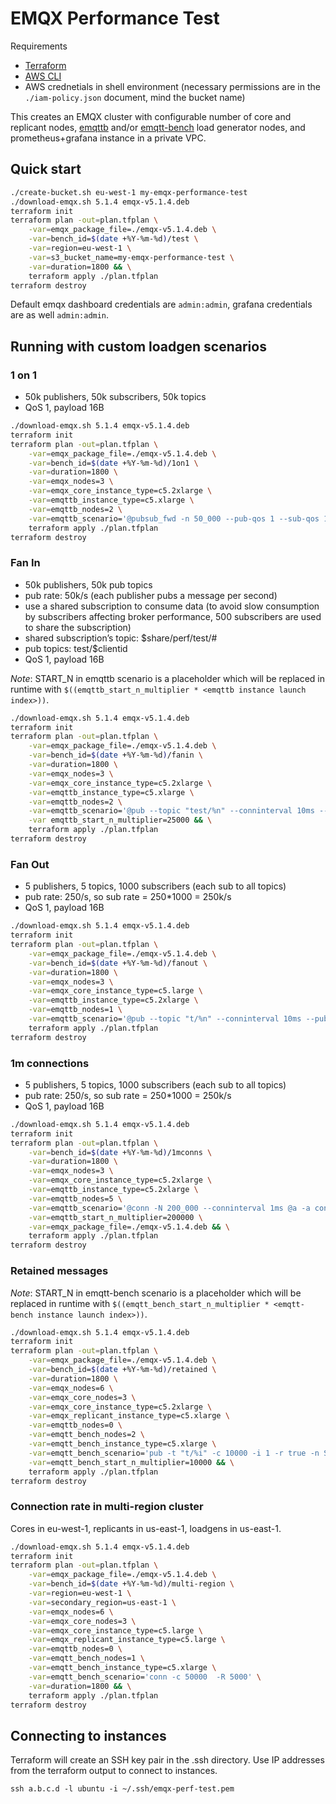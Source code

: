 # EMQX Performance Test

Requirements
- [Terraform](https://developer.hashicorp.com/terraform/downloads)
- [AWS CLI](https://docs.aws.amazon.com/cli/latest/userguide/getting-started-install.html)
- AWS crednetials in shell environment (necessary permissions are in the `./iam-policy.json` document, mind the bucket name)

This creates an EMQX cluster with configurable number of core and replicant nodes, [emqttb](https://github.com/emqx/emqttb) and/or [emqtt-bench](https://github.com/emqx/emqtt-bench) load generator nodes, and prometheus+grafana instance in a private VPC.

## Quick start

```bash
./create-bucket.sh eu-west-1 my-emqx-performance-test
./download-emqx.sh 5.1.4 emqx-v5.1.4.deb
terraform init
terraform plan -out=plan.tfplan \
    -var=emqx_package_file=./emqx-v5.1.4.deb \
    -var=bench_id=$(date +%Y-%m-%d)/test \
    -var=region=eu-west-1 \
    -var=s3_bucket_name=my-emqx-performance-test \
    -var=duration=1800 && \
    terraform apply ./plan.tfplan
terraform destroy
```

Default emqx dashboard credentials are `admin:admin`, grafana credentials are as well `admin:admin`.

## Running with custom loadgen scenarios

### 1 on 1

- 50k publishers, 50k subscribers, 50k topics
- QoS 1, payload 16B

```bash
./download-emqx.sh 5.1.4 emqx-v5.1.4.deb
terraform init
terraform plan -out=plan.tfplan \
    -var=emqx_package_file=./emqx-v5.1.4.deb \
    -var=bench_id=$(date +%Y-%m-%d)/1on1 \
    -var=duration=1800 \
    -var=emqx_nodes=3 \
    -var=emqx_core_instance_type=c5.2xlarge \
    -var=emqttb_instance_type=c5.xlarge \
    -var=emqttb_nodes=2 \
    -var=emqttb_scenario='@pubsub_fwd -n 50_000 --pub-qos 1 --sub-qos 1' && \
    terraform apply ./plan.tfplan
terraform destroy
```

### Fan In

- 50k publishers, 50k pub topics
- pub rate: 50k/s (each publisher pubs a message per second)
- use a shared subscription to consume data (to avoid slow consumption by subscribers affecting broker performance, 500 subscribers are used to share the subscription)
- shared subscription’s topic: $share/perf/test/#
- pub topics: test/$clientid
- QoS 1, payload 16B

*Note*: START_N in emqttb scenario is a placeholder which will be replaced in runtime with `$((emqttb_start_n_multiplier * <emqttb instance launch index>))`.

```bash
./download-emqx.sh 5.1.4 emqx-v5.1.4.deb
terraform init
terraform plan -out=plan.tfplan \
    -var=emqx_package_file=./emqx-v5.1.4.deb \
    -var=bench_id=$(date +%Y-%m-%d)/fanin \
    -var=duration=1800 \
    -var=emqx_nodes=3 \
    -var=emqx_core_instance_type=c5.2xlarge \
    -var=emqttb_instance_type=c5.xlarge \
    -var=emqttb_nodes=2 \
    -var=emqttb_scenario='@pub --topic "test/%n" --conninterval 10ms --pubinterval 1s --num-clients 25_000 --size 16 --start-n START_N @sub --topic "$share/perf/test/#" --conninterval 10ms --num-clients 250' \
    -var emqttb_start_n_multiplier=25000 && \
    terraform apply ./plan.tfplan
terraform destroy
```

### Fan Out

- 5 publishers, 5 topics, 1000 subscribers (each sub to all topics)
- pub rate: 250/s, so sub rate = 250*1000 = 250k/s
- QoS 1, payload 16B

```bash
./download-emqx.sh 5.1.4 emqx-v5.1.4.deb
terraform init
terraform plan -out=plan.tfplan \
    -var=emqx_package_file=./emqx-v5.1.4.deb \
    -var=bench_id=$(date +%Y-%m-%d)/fanout \
    -var=duration=1800 \
    -var=emqx_nodes=3 \
    -var=emqx_core_instance_type=c5.large \
    -var=emqttb_instance_type=c5.2xlarge \
    -var=emqttb_nodes=1 \
    -var=emqttb_scenario='@pub --topic "t/%n" --conninterval 10ms --pubinterval 20ms --num-clients 5 --size 16 @sub --topic "t/#" --conninterval 10ms --num-clients 1000' && \
    terraform apply ./plan.tfplan
terraform destroy
```

### 1m connections

- 5 publishers, 5 topics, 1000 subscribers (each sub to all topics)
- pub rate: 250/s, so sub rate = 250*1000 = 250k/s
- QoS 1, payload 16B

```bash
./download-emqx.sh 5.1.4 emqx-v5.1.4.deb
terraform init
terraform plan -out=plan.tfplan \
    -var=bench_id=$(date +%Y-%m-%d)/1mconns \
    -var=duration=1800 \
    -var=emqx_nodes=3 \
    -var=emqx_core_instance_type=c5.2xlarge \
    -var=emqttb_instance_type=c5.2xlarge \
    -var=emqttb_nodes=5 \
    -var=emqttb_scenario='@conn -N 200_000 --conninterval 1ms @a -a conn_group_autoscale -V 100' \
    -var=emqttb_start_n_multiplier=200000 \
    -var=emqx_package_file=./emqx-v5.1.4.deb && \
    terraform apply ./plan.tfplan
terraform destroy
```

### Retained messages

*Note*: START_N in emqtt-bench scenario is a placeholder which will be replaced in runtime with `$((emqtt_bench_start_n_multiplier * <emqtt-bench instance launch index>))`.

```bash
./download-emqx.sh 5.1.4 emqx-v5.1.4.deb
terraform init
terraform plan -out=plan.tfplan \
    -var=emqx_package_file=./emqx-v5.1.4.deb \
    -var=bench_id=$(date +%Y-%m-%d)/retained \
    -var=duration=1800 \
    -var=emqx_nodes=6 \
    -var=emqx_core_nodes=3 \
    -var=emqx_core_instance_type=c5.2xlarge \
    -var=emqx_replicant_instance_type=c5.xlarge \
    -var=emqttb_nodes=0 \
    -var=emqtt_bench_nodes=2 \
    -var=emqtt_bench_instance_type=c5.xlarge \
    -var=emqtt_bench_scenario='pub -t "t/%i" -c 10000 -i 1 -r true -n START_N' \
    -var=emqtt_bench_start_n_multiplier=10000 && \
    terraform apply ./plan.tfplan
terraform destroy
```

### Connection rate in multi-region cluster

Cores in eu-west-1, replicants in us-east-1, loadgens in us-east-1.

```bash
./download-emqx.sh 5.1.4 emqx-v5.1.4.deb
terraform init
terraform plan -out=plan.tfplan \
    -var=emqx_package_file=./emqx-v5.1.4.deb \
    -var=bench_id=$(date +%Y-%m-%d)/multi-region \
    -var=region=eu-west-1 \
    -var=secondary_region=us-east-1 \
    -var=emqx_nodes=6 \
    -var=emqx_core_nodes=3 \
    -var=emqx_core_instance_type=c5.large \
    -var=emqx_replicant_instance_type=c5.large \
    -var=emqttb_nodes=0 \
    -var=emqtt_bench_nodes=1 \
    -var=emqtt_bench_instance_type=c5.xlarge \
    -var=emqtt_bench_scenario='conn -c 50000  -R 5000' \
    -var=duration=1800 && \
    terraform apply ./plan.tfplan
terraform destroy
```

## Connecting to instances

Terraform will create an SSH key pair in the .ssh directory. Use IP addresses from the terraform output to connect to instances.

```
ssh a.b.c.d -l ubuntu -i ~/.ssh/emqx-perf-test.pem
```
